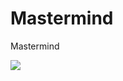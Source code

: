 # Mastermind
Mastermind

![](https://www.plantuml.com/plantuml/svg/xHlPSjiuybrVWJWFIq_Pym4pKzvH9CPHhGwNnCIPcjfAmHHYSuSYLIHanvlQVr_SQ1oaPCcfVLa_s3Yw6mtqWUuc_7jBSKDtct8mo4lSjcY6MqgQJL6jlmyG-vdMzqMEIlvRz3yLv0azib-YjotnSt8--8_67jLLMvV44a68VAEaMeU4yuPWIZWvHi0EYFNKo0ON5QH-tU3jGv6tFuYy9R6Yk5hZigx8goump7EofUoCQ5EN9MaCRJiaQMC1cDZXzbFH5hHkK1uCkQVla5cHjYtg2hNohnYx9_IsMDC7nIBhViBbZh0TKsB7vdYZUwtghMXJLFUeOcsnP56nu_YASu92DkNoZxp3y9Y2WJstRl_yLm2x9ErkGm1mumquq9Fg6ZlGXJVWGA_m8uHjdIw3DAUOVYiEaL759g1m0suqeYzr9UBr-gQfjtLBrgDwSrTKc38H9TEYfR-Dwh9khfYisPzMIc5NhMiba8QOfk910-2xaW0Wq2tQswAgI6Ewqvgjt5Y1lojn_bURCA4YnbF1UJ5pjmy59HrpGqh9PajRIqam7uC-Kgc5GNNhymnlVnFAAzJu8ZZjAxKkMDPogeUW7ALKS7c8cRvCXjwfUp9vsM4U8pApnIKPrmTi3oWQK2T0nJFMVeL_h8krikVahcQN1AwO_ZvT2tzoWdvuTjtF1BTwrvEPqS2Y7d0Bt23vngJQQbpcwjUoUHhldc_Smpo7rbvPj1KtjA0bCRBd9oeurtfq97CVguEq17Wcu8CwtU9aiot9XbHKs8gXweD9sX5Rt0P30j9ZbdFYGNXAppNQWmWSF-mAYFxD99v_EdyzHt-YTtzLDn9tLlvrADnsXx13b-u2ZeSBVOR1XCHoxSPRfksRFK2EGHmHeU0xFu-27xT4ABX-ozz2pwGDo-FgT_XPzZZp3idvOFgYY7frrEMaFUA6kWjrYe84VXu1HuzUukbDl1lrs1t7v46Tj9Ckfs-lBz_dT_fUveU-FNUwN2JPp4Otanj4yssn_R__SaIo8iqZk0WZ430p71Vj5jFyWTsjYMspewGrVTuIj0x7_ELTUG6lwSieBzbvnLFPKLamxY9PB0BvlLoeDCsEV5Pb-xofKbiBfnBXM38jZqt5CBpJaHxxpiNTVX1kne-YAyBiS4LoZGuFX3hMUAqeqlSjqWz8bWgjM6QyWvcE3DvByhiJUXKyTdauLmXHnnOSpn5nggsHABEq9cCM1qDoOMr245-wWsEnfQDvEJQ-Qsc3SueacG3QFoA0BNniszPvmUK7005RCVyH9ypJuVSDEzICmLm0n2lWS1YGTks90KPVOsW0wzpbF89uxfWuBAYqnmYKLBiDiikeMpGRBhCBtSnIsHmjfelbIhO_piSBsLgckiN7Xk-cgHstlTl9V9ukPNkwMAnqUvXbwUmcKrHlbeiRDZTQpDvDviDiifXhx77sGJRVJOUZVoZmsm-JB5NjUNfxFPofrJuCLtFJIJzFLdg1rV1Jgk4_gnsEfcp92xjlYvbDigccVvrcegi0tHwZoh76iXIsnGs_M9KzjYg3jGLMGZDkeyUQpmVfx8v5bzV-8TW07SaVIsNEi8xbG4Kw8D0vbjAIXJYduFBmw7XyVWSUYytlm5DmkGQiZoPmeWQA2-eav5CKMDp1no8BLmuZI1cwhUhyBqATM4j6LCv4ozP9nEs57daq04RJfd576vAJuf68ySGP4WJqKdvCAUHozCtwiJhU7ZvMfzc3J0EEnkQHrF78FB4vEQ003ac1yvn6t3totWgoiLWScBEGk56vb2bEIPbBrH6eVjO5xmTc6s3zsV3pb-bYVgtIMwQS53BQ-YEMrKX6UQLAUyvWQr6uKolfbGZmIzeQ9h0A6EqExTvUahXAqvg9cBisLaKJDO8syczN_jY24SZM_p33zL80UO1nqDX1HRxWn4yqCXQJfQ6X695_b3mD9u4QEKcbaiNt7wz91nyArv43J-02TUov-3V8tCAlG579-J6BixWjrlj-WvVyMTxTGek_GE6sOd1wPlliHXltx5IRPxM0y17tx9SvLrcCtrLKXjLDWv-579GqhxHfyK5r6qcAe7YK6BAWjkIDzHUPs9aJcdXH4fE5TMTtmivCzqcOLinyhKtwTkYSaD8EOBvo1JC3Z5SkvWH2lZljbgbLaODDqVc0xnOO3YWegFpXPNM5M9MpkymXLkVb0qeYQcLqJgiAPAlIKA0CS_XbW3nTGZ5bYbSvnUrpRKzahzV_mHzyNScXJkb6dtWeO21WLRE1zhHqBRLrYDlFybAEds08wk3P8faRIaDTy0dv4jRstRF9_RpfgWEObYnCvfDiCfnUgCuNcz2p37iolvRjzvEvXc6fVTOVoF7IFr1_tfLhGUFDlUX951dV5oMvRPZ06_JLDEKkonglatUxhry9qyibmMi6S-TqFTktoxuIQHifTcxGjUN0qybl8k7WwtCPSGbyyOYdjSnt10R1nTAvUoS6UBKzkVU0y-qjThwzMtpH6NP-rjAsAtnA-ZbBvwl9OWu7nvDbEieMop-ayR1Tioo8fQAqrWuzUcT4lvSPnU9Btyk_qlERskeBg85pxwlpnpy4nDvWT1J-FUyW7bS2fOaysJ3X2k5uIV2aq7_jP7tQZ6qKtuiFDOgAhd0cPszrxAk3uAGz_mMTdUkIucYPPidPJtfWcQu-pjBaR5oZvtg7dZ2xTbXOpcF6ejeH23PbUEZoyWgzbS6FYe4GhjRehOnwLF2ZiLIbTVm5r5gJCsLp24ENQ5aK9S_ax9B_iBnqbQNBsMG-Hc900ybARtBsHxtxsoD1JtNrviqRzElbkGQGvLy3KDOjvH2_N2OUSvotsN0-jdm1GzAmlEXi0NaHWyLYvB6eT_QLcJqg2CiBWDsmgfvimKNTYfrCnIJBLLy3yZl8Gl7dBSxquYQTkuGMMr8nEbojrmueBoC7ukPWY3v8L_vtmzsGQmRNVIiTpaY40RQHBzF9d86VgQUQq3jifBwgAr6yA-OQnlzgCrCghMpiYRlCijAHZkw6sJYSaUfuWM0GRc2ShnYyN0QCHtBvvp_HB5sjXjVfIkvK5Di8_stxujiec3dtflw57_7F9QxkVmw0RAHjz-f-hG8ivG-uOGofM6MbJiwaRv0WBij9nS94N8BWKuse0OafXbc8LEKauVJ58ippE7U0ZcC1BtiVvxeYwzvK80Yb2m94NsEEN9WnY7whMz9obHM9gItec4jv8sasfYdfCIsNv5H3Z1xsjXc0xd-i383tluE6JFG-R3xekgWRxyBmLFvxbx3u5bv3w8vml2lkW9Fh2-Wi_o_Wpasaf3-1kI9__nc6VBxMAXTJ19zcOjlSBtFlFPNTcA6nHnMwGy9U8HkBybVRf_tHz6U3zNzGx8rTT3R4KPooGlZCEnxtm0VzWWgCUoqZv1l9TzHcxSES5kudx9iIFyzO56NVqV2EUgIgvevGLFwCDSgNoGJ3Qsy_i_AbQn_TBXf0m-I3scE8S1hWcL5zkQwVAXO02jyPcn1FZ1YEAkwQSMbKWm7CXysaCCI1lIoyYVZJjqipt-4e3e0m2_bB39nRi1jiB-7mrVC0-9S-C2WqS21YO03L8fWC3Z_2vI3s3CKWYC-NW_WRBWyeBXmFAFeEoOC17z5yRFYMofi3JzxYM5w621HI5HixSru36eNOHrzKdGQoykKEoefNx_cRXp83KnmrSqgwaHakY7ri2HYlK00LoEX7xCrt_udm97tFOsnm-l01_y5exdy678pc_ZF0mMWHexG1AJYBoFqxCC7KY-70RR87Cl16-dygNJ2DE831ze6pC9QBG-ZefNCdWNECEi1WBz7ZWgfg86EEmmyf1e6p323wNuFlL_rUW-bNkNxS_kVyUmorxtyFUX_oxz_mViUfIdWTYcCokkYq3Qu7jWRhXnEY-Dm_6EZHG1SMkq4upm6Ky9mkxTYz6hoLDj0HZzy3tVbcVS1-VcSXt6vJ_XS0)
